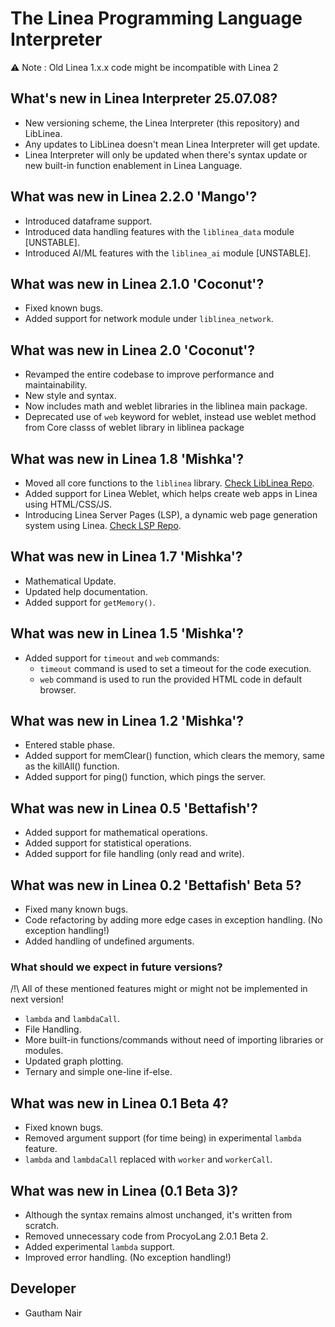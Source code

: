 # The Linea Programming Language Interpreter

⚠️ Note : Old Linea 1.x.x code might be incompatible with Linea 2

## What's new in Linea Interpreter 25.07.08?

* New versioning scheme, the Linea Interpreter (this repository) and LibLinea.
* Any updates to LibLinea doesn't mean Linea Interpreter will get update.
* Linea Interpreter will only be updated when there's syntax update or new built-in function enablement in Linea Language.

## What was new in Linea 2.2.0 'Mango'?

* Introduced dataframe support.
* Introduced data handling features with the `liblinea_data` module [UNSTABLE].
* Introduced AI/ML features with the `liblinea_ai` module [UNSTABLE].

## What was new in Linea 2.1.0 'Coconut'?

* Fixed known bugs.
* Added support for network module under `liblinea_network`.

## What was new in Linea 2.0 'Coconut'?

* Revamped the entire codebase to improve performance and maintainability.
* New style and syntax.
* Now includes math and weblet libraries in the liblinea main package.
* Deprecated use of `web` keyword for weblet, instead use weblet method from Core classs of weblet library in liblinea package

## What was new in Linea 1.8 'Mishka'?

* Moved all core functions to the `liblinea` library. [Check LibLinea Repo](https://github.com/gauthamnair2005/LibLinea).
* Added support for Linea Weblet, which helps create web apps in Linea using HTML/CSS/JS.
* Introducing Linea Server Pages (LSP), a dynamic web page generation system using Linea. [Check LSP Repo](https://github.com/gauthamnair2005/LSP).

## What was new in Linea 1.7 'Mishka'?

* Mathematical Update.
* Updated help documentation.
* Added support for `getMemory()`.

## What was new in Linea 1.5 'Mishka'?

* Added support for `timeout` and `web` commands:
  * `timeout` command is used to set a timeout for the code execution.
  * `web` command is used to run the provided HTML code in default browser.

## What was new in Linea 1.2 'Mishka'?

* Entered stable phase.
* Added support for memClear() function, which clears the memory, same as the killAll() function.
* Added support for ping() function, which pings the server.

## What was new in Linea 0.5 'Bettafish'?

* Added support for mathematical operations.
* Added support for statistical operations.
* Added support for file handling (only read and write).

## What was new in Linea 0.2 'Bettafish' Beta 5?

* Fixed many known bugs.
* Code refactoring by adding more edge cases in exception handling. (No exception handling!)
* Added handling of undefined arguments.

### What should we expect in future versions?

/!\ All of these mentioned features might or might not be implemented in next version!

* `lambda` and `lambdaCall`.
* File Handling.
* More built-in functions/commands without need of importing libraries or modules.
* Updated graph plotting.
* Ternary and simple one-line if-else.

## What was new in Linea 0.1 Beta 4?

* Fixed known bugs.
* Removed argument support (for time being) in experimental `lambda` feature.
* `lambda` and `lambdaCall` replaced with `worker` and `workerCall`.

## What was new in Linea (0.1 Beta 3)?

* Although the syntax remains almost unchanged, it's written from scratch.
* Removed unnecessary code from ProcyoLang 2.0.1 Beta 2.
* Added experimental `lambda` support.
* Improved error handling. (No exception handling!)

## Developer

* Gautham Nair

